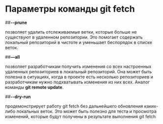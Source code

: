 # **Параметры команды git fetch**

##**--prune**

позволяет удалить отслеживаемые ветки, которые больше не существуют в удаленном репозитории. Это помогает содержать локальный репозиторий в чистоте и уменьшает беспорядок в списке веток.

##**—all**

позволяет разработчикам получить изменения со всех настроенных удаленных репозиториев в локальный репозиторий. Она может быть полезна в ситуациях, когда в проекте есть несколько репозиториев и разработчикам нужно подхватывать изменения из них всех. Аналог команды **git remote update**.

##**--dry-run**

продемонстрирует работу git fetch без дальнейшего обновления каких-либо локальных веток. Это может быть полезно для теста и просмотра изменений, которые будут получены в результате выполнения git fetch
